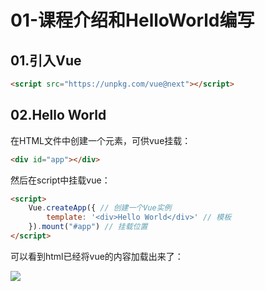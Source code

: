 # 01-课程介绍和HelloWorld编写

## 01.引入Vue


```html
<script src="https://unpkg.com/vue@next"></script>
```

## 02.Hello World
在HTML文件中创建一个元素，可供vue挂载：
```html
<div id="app"></div>
```
然后在script中挂载vue：
```html
<script>
    Vue.createApp({ // 创建一个Vue实例
        template: '<div>Hello World</div>' // 模板
    }).mount("#app") // 挂载位置
</script>
```
可以看到html已经将vue的内容加载出来了：

<image src="./images/01-01.png"/>